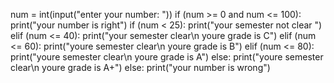 num = int(input("enter your number:    "))
if (num >= 0 and num <= 100):
  print("your number is right")
  if (num < 25):
    print("your semester not clear ")
  elif (num <= 40):
    print("your semester clear\n youre grade is C")
  elif (num <= 60):
    print("youre semester clear\n youre grade is B")
  elif (num <= 80):
    print("youre semester clear\n youre grade is A")
  else:
    print("youre semester clear\n youre grade is A+")
else:
  print("your number is wrong")
